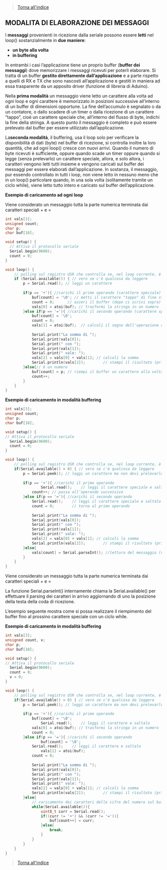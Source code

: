 >[Torna all'indice](indexseriale.md)
## **MODALITA DI ELABORAZIONE DEI MESSAGGI**

I **messaggi** provenienti in ricezione dalla seriale possono essere **letti** nel loop() sostanzialmente in **due maniere**: 
- **un byte alla volta** 
- **in buffering**

In entrambi i casi l’applicazione tiene un proprio buffer (**buffer dei messaggi**) dove memorizzare i messaggi ricevuti per poterli elaborare. Si tratta di un buffer **gestito direttamente dall’applicazione** e a parte rispetto a quelli di RX e TX che sono nascosti all’applicazione e gestiti in maniera ad essa trasparente da un apposito driver (funzione di libreria di Aduino).  

Nella **prima modalità** un messaggio viene letto un carattere alla volta ad ogni loop e ogni carattere è memorizzato in posizioni successive all’interno di un buffer di dimensioni opportune. La fine dell’accumulo è segnalato o da un contatore, o dallo scadere di un timer o dalla ricezione di un carattere “tappo”, cioè un carattere speciale che, all’interno del flusso di byte, indichi la fine della stringa. A questo punto il messaggio è completo e può essere prelevato dal buffer per essere utilizzato dall’applicazione. 

La**seconda modalità**, il buffering, usa il loop solo per verificare la disponibilità di dati (byte) nel buffer di ricezione, si controlla inoltre la loro quantità, che ad ogni loop() cresce con nuovi arrivi. Quando il numero di byte ricevuti è sufficiente, oppure quando scade un timer oppure quando si legge (senza prelevarlo) un carattere speciale, allora, e solo allora, i caratteri vengono letti tutti insieme e vengono caricati sul buffer dei messaggi per essere elaborati dall’applicazione. In sostanza, il messaggio, pur essendo controllato in tutti i loop, non viene letto in nessuno meno che in un loop() particolare quando, in una sola volta (solitamente tramite un ciclo while), viene letto tutto intero e caricato sul buffer dell’applicazione. 


**Esempio di caricamento ad ogni loop**

Viene considerato un messaggio tutta la parte numerica terminata dai caratteri speciali + e =

```C++
int vals[3];
unsigned count;
char p;
char buf[10];

void setup() {                
  // Attiva il protocollo seriale
  Serial.begin(9600);
  count = 0;
}

void loop() {
    // polling sul registro USR che controlla se, nel loop corrente, è in arrivo un nuovo dato
    if (Serial.available()) { // vero se c'è qualcosa da leggere
		p = Serial.read(); // leggi un carattere
		
		if(p == '+'){ //carichi il primo operando (carattere speciale)
			buf[count] = '\0'; // metti il carattere "tappo" di fine stringa, cioè crei la stringa
			count = 0;      // azzeri il buffer (dopo ci scrivi sopra)
			vals[0] = atoi(buf); // trasformi la stringa in un numero
		}else if(p == '='){ //carichi il secondo operando (carattere speciale)
			buf[count] = '\0';
			count = 0;
			vals[1] = atoi(buf);  // calcoli il segno dell'operazione di somma
			
			Serial.print("La somma di ");
			Serial.print(vals[0]);  
			Serial.print(" con ");
			Serial.print(vals[1]); 
			Serial.print(" vale: ");
			vals[2] = vals[0] + vals[1]; // calcoli la somma
			Serial.println(vals[2]); 	    // stampi il risultato (println stampa sia numeri, che caratteri)
		}else{// è un numero
			buf[count] = p; // riempi il buffer un carattere alla volta 
			count++;
		}
    }
}
```

**Esempio di caricamento in modalità buffering**			
```C++			
int vals[3];
unsigned count;
char p;
char buf[10];

void setup() {                
// Attiva il protocollo seriale
  Serial.begin(9600);
  count = 0;
}

void loop() {
    // polling sul registro USR che controlla se, nel loop corrente, è in arrivo un nuovo dato
    if(Serial.available() > 0) { // vero se c'è qualcosa da leggere
		p = Serial.peek(); // leggi un carattere ma non devi prelevarlo dal buffer di RX
		
		if(p == '+'){ //carichi il primo operando
		    	Serial.read();    // leggi il carattere speciale e saltalo
			count++; // passa all’operando successivo
		}else if(p == '='){ //carichi il secondo operando
			Serial.read();    // leggi il carattere speciale e saltalo
		   	count = 0;        // torna al primo operando
			
			Serial.print("La somma di ");
			Serial.print(vals[0]);  
			Serial.print(" con ");
			Serial.print(vals[1]); 
			Serial.print(" vale: ");
			vals[2] = vals[0] + vals[1]; // calcoli la somma
			Serial.println(vals[2]); 	    // stampi il risultato (println stampa sia numeri, che caratteri)	
		}else{
			vals[count] = Serial.parseInt(); //lettura del messaggio (valore operando)
		}
    }
}	
```

Viene considerato un messaggio tutta la parte numerica terminata dai caratteri speciali + e =

La funzione Serial.parseInt() internamente chiama la Serial.available() per effettuare il parsing dei caratteri in arrivo aggiornando di uno la posizione della testa della coda di ricezione.
	
L’esempio seguente mostra come si possa realizzare il riempimento del buffer fino al prossino carattere speciale con un ciclo while.

**Esempio di caricamento in modalità buffering**	
```C++
int vals[3];
unsigned count, v;
char p;
char buf[10];

void setup() {                
// Attiva il protocollo seriale
  Serial.begin(9600);
  count = 0;
  v = 0;
}

void loop() {
    // polling sul registro USR che controlla se, nel loop corrente, è in arrivo un nuovo dato
    if(Serial.available() > 0) { // vero se c'è qualcosa da leggere
		p = Serial.peek(); // leggi un carattere ma non devi prelevarlo dal buffer di RX
		
		if(p == '+'){ //carichi il primo operando
		   	buf[count] = '\0'; 
		    	Serial.read();    // leggi il carattere e saltalo
			vals[0] = atoi(buf); // trasformi la stringa in un numero
			count = 0;
		}else if(p == '='){ //carichi il secondo operando
		    	buf[count] = '\0'; 
			Serial.read();    // leggi il carattere e saltalo
		    	vals[1] = atoi(buf);
			count = 0;
			
			Serial.print("La somma di ");
			Serial.print(vals[0]);  
			Serial.print(" con ");
			Serial.print(vals[1]); 
			Serial.print(" vale: ");
			vals[2] = vals[0] + vals[1]; // calcoli la somma
			Serial.println(vals[2]); 	    // stampi il risultato (println stampa sia numeri, che caratteri)	
		}else{
			// caricamento dei caratteri delle cifre del numero sul buffer
			while(Serial.available()){
				uint8_t curr = Serial.read();
				if((curr != '+') && (curr != '=')){
					buf[count++] = curr;
				}else{
					break;
				}
			}
		}
    }
}
```
>[Torna all'indice](indexseriale.md)
